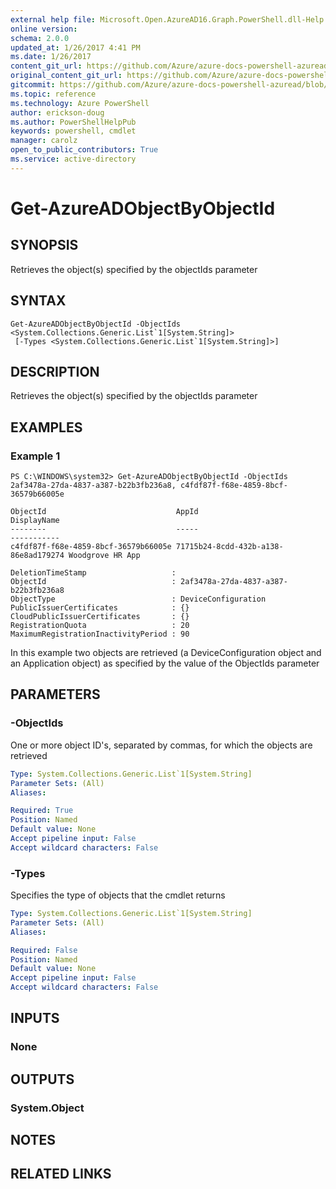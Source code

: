 ```yaml
---
external help file: Microsoft.Open.AzureAD16.Graph.PowerShell.dll-Help.xml
online version: 
schema: 2.0.0
updated_at: 1/26/2017 4:41 PM
ms.date: 1/26/2017
content_git_url: https://github.com/Azure/azure-docs-powershell-azuread/blob/live/Azure%20AD%20Cmdlets/AzureAD/v2/Get-AzureADObjectByObjectId.md
original_content_git_url: https://github.com/Azure/azure-docs-powershell-azuread/blob/live/Azure%20AD%20Cmdlets/AzureAD/v2/Get-AzureADObjectByObjectId.md
gitcommit: https://github.com/Azure/azure-docs-powershell-azuread/blob/644983facd286426ad83f709789786ce621938b5/Azure%20AD%20Cmdlets/AzureAD/v2/Get-AzureADObjectByObjectId.md
ms.topic: reference
ms.technology: Azure PowerShell
author: erickson-doug
ms.author: PowerShellHelpPub
keywords: powershell, cmdlet
manager: carolz
open_to_public_contributors: True
ms.service: active-directory
---
```


# Get-AzureADObjectByObjectId

## SYNOPSIS
Retrieves the object(s) specified by the objectIds parameter 

## SYNTAX

```
Get-AzureADObjectByObjectId -ObjectIds <System.Collections.Generic.List`1[System.String]>
 [-Types <System.Collections.Generic.List`1[System.String]>]
```

## DESCRIPTION
Retrieves the object(s) specified by the objectIds parameter

## EXAMPLES

### Example 1
```
PS C:\WINDOWS\system32> Get-AzureADObjectByObjectId -ObjectIds 2af3478a-27da-4837-a387-b22b3fb236a8, c4fdf87f-f68e-4859-8bcf-36579b66005e

ObjectId                             AppId                                DisplayName
--------                             -----                                -----------
c4fdf87f-f68e-4859-8bcf-36579b66005e 71715b24-8cdd-432b-a138-86e8ad179274 Woodgrove HR App

DeletionTimeStamp                   :
ObjectId                            : 2af3478a-27da-4837-a387-b22b3fb236a8
ObjectType                          : DeviceConfiguration
PublicIssuerCertificates            : {}
CloudPublicIssuerCertificates       : {}
RegistrationQuota                   : 20
MaximumRegistrationInactivityPeriod : 90
```

In this example two objects are retrieved (a DeviceConfiguration object and an Application object) as specified by the value of the ObjectIds parameter

## PARAMETERS

### -ObjectIds
One or more object ID's, separated by commas, for which the objects are retrieved

```yaml
Type: System.Collections.Generic.List`1[System.String]
Parameter Sets: (All)
Aliases: 

Required: True
Position: Named
Default value: None
Accept pipeline input: False
Accept wildcard characters: False
```

### -Types
Specifies the type of objects that the cmdlet returns

```yaml
Type: System.Collections.Generic.List`1[System.String]
Parameter Sets: (All)
Aliases: 

Required: False
Position: Named
Default value: None
Accept pipeline input: False
Accept wildcard characters: False
```

## INPUTS

### None


## OUTPUTS

### System.Object

## NOTES

## RELATED LINKS

